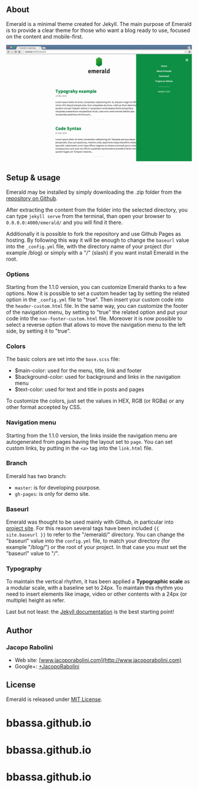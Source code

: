 ## About
Emerald is a minimal theme created for Jekyll. The main purpose of Emerald is to provide a clear theme for those who want a blog ready to use, focused on the content and mobile-first.

![Emerald](/img/Emerald01.png "Emerald")

## Setup & usage
Emerald may be installed by simply downloading the .zip folder from the [repository on Github](https://github.com/KingFelix/emerald/archive/master.zip).

After extracting the content from the folder into the selected directory, you can type ``jekyll serve`` from the terminal, than open your browser to ``0.0.0.0:4000/emerald/`` and you will find it there.

Additionally it is possible to fork the repository and use Github Pages as hosting. By following this way it will be enough to change the ``baseurl`` value into the ``_config.yml`` file, with the directory name of your project (for example /blog) or simply with a "/" (slash) if you want install Emerald in the root.

### Options
Starting from the 1.1.0 version, you can customize Emerald thanks to a few options. Now it is possible to set a custom header tag by setting the related option in the ``_config.yml`` file to "true". Then insert your custom code into the ``header-custom.html`` file.
In the same way, you can customize the footer of the navigation menu, by setting to "true" the related option and put your code into the ``nav-footer-custom.html`` file.
Moreover it is now possible to select a reverse option that allows to move the navigation menu to the left side, by setting it to "true".

### Colors
The basic colors are set into the ``base.scss`` file:
- $main-color: used for the menu, title, link and footer
- $background-color: used for background and links in the navigation menu
- $text-color: used for text and title in posts and pages 

To customize the colors, just set the values in HEX, RGB (or RGBa) or any other format accepted by CSS.

### Navigation menu
Starting from the 1.1.0 version, the links inside the navigation menu are autogenerated from pages having the layout set to ``page``.
You can set custom links, by putting in the ``<a>`` tag into the ``link.html`` file.

### Branch
Emerald has two branch: 
- ``master``: is for developing pourpose.
- ``gh-pages``: is only for demo site.  

### Baseurl
Emerald was thought to be used mainly with Github, in particular into [project site](https://pages.github.com/). For this reason several tags have been included ``{{ site.baseurl }}`` to refer to the "/emerald/" directory.
You can change the "baseurl" value into the ``config.yml`` file, to match your directory (for example "/blog/") or the root of your project. In that case you must set the "baseurl" value to "/".

### Typography
To maintain the vertical rhythm, it has been applied a **Typographic scale** as a modular scale, with a baseline set to 24px. To maintain this rhythm you need to insert elements like image, video or other contents with a 24px (or multiple) height as refer.

Last but not least: the [Jekyll documentation](http://jekyllrb.com) is the best starting point! 

## Author

### Jacopo Rabolini

- Web site: [www.jacoporabolini.com](http://www.jacoporabolini.com)
- Google+: [+JacopoRabolini](https://plus.google.com/u/0/+JacopoRabolini/posts)

## License
Emerald is released under [MIT License](license.md).
# bbassa.github.io
# bbassa.github.io
# bbassa.github.io
